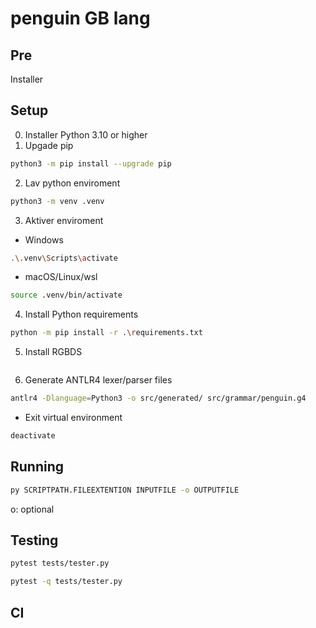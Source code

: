 # penguin GB lang

## Pre

Installer 



## Setup

0. Installer Python 3.10 or higher
1. Upgade pip
```bash
python3 -m pip install --upgrade pip
```
2. Lav python enviroment
```bash
python3 -m venv .venv
```
3. Aktiver enviroment
  - Windows
```bash
.\.venv\Scripts\activate
```
  - macOS/Linux/wsl
```bash
source .venv/bin/activate
```
4. Install Python requirements
```bash
python -m pip install -r .\requirements.txt
```
5. Install RGBDS
```

```
6. Generate ANTLR4 lexer/parser files
```bash
antlr4 -Dlanguage=Python3 -o src/generated/ src/grammar/penguin.g4
```


- Exit virtual environment
```bash
deactivate
```

## Running
```bash
py SCRIPTPATH.FILEEXTENTION INPUTFILE -o OUTPUTFILE
```

o: optional

## Testing
```bash
pytest tests/tester.py
```
```bash
pytest -q tests/tester.py
```

## CI
